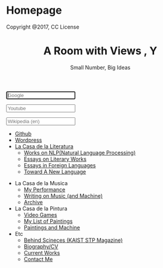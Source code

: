 # Homepage
<p>Copyright @2017, CC License</p>
<!-- To change theme, replace its name in following 4 lines  -->
<p>
<script type="text/javascript">// <![CDATA[
var mascotPath = "themes/ruri-dark/images/mascots/";
// ]]></script>
<script src="themes/ruri-dark/mascots.js" type="text/javascript"></script>
<script src="js/jquery-2.1.1.min.js" type="text/javascript"></script>
<script src="js/mascots-control.js" type="text/javascript"></script>
</p>
<header>
<h1>A Room with Views <span class="name-highlight">, Y</span></h1>
<p class="subtitle">Small Number, Big Ideas</p>
</header>
<section class="searchContainer"><form class="searchForm" action="https://google.com/search" method="get"><input class="searchBar search_google" name="q" type="text" autofocus="autofocus" placeholder="Google" /></form><form class="searchForm" action="https://youtube.com/results" method="get"><input class="searchBar search_youtube" name="search_query" type="text" placeholder="Youtube" /></form><form class="searchForm" action="https://en.wikipedia.org/w/index.php" method="get"><input class="searchBar search_wikipedia" name="search" type="text" placeholder="Wikipedia (en)" /></form></section>
<nav>
<ul class="buttonList">
<li class="button button_green"><a href="http://github.com/borisu0815">Github</a></li>
<li class="button button_grey"><a href="http://unapromisa.wordpress.com">Wordpress</a></li>
<li class="button button_grey buttonArrow"><a href="blog.naver.com/avrillinkin">La Casa de la Literatura</a>
<ul>
<li><a href="#">Works on NLP(Natural Language Processing)</a></li>
<li><a href="#">Essays on Literary Works</a></li>
<li><a href="#">Essays in Foreign Languages</a></li>
<li><a href="#">Toward A New Language</a></li>
</ul>
</li>
</ul>
<ul class="columnList">
<li class="column column_purple"><a>La Casa de la Musica</a>
<ul>
<li><a href="https://www.youtube.com/channel/UC0bFW1We8ZOYvqJL5CBjOFA">My Performance</a></li>
<li><a href="https://developer.mozilla.org//">Writing on Music (and Machine)</a></li>
<li><a href="https://wiki.installgentoo.com/">Archive</a></li>
</ul>
</li>
<li class="column column_green"><a>La Casa de la Pintura</a>
<ul>
<li><a href="http://boards.4chan.org/v/">Video Games</a></li>
<li><a href="http://boards.4chan.org/vg/">My List of Paintings</a></li>
<li><a href="http://boards.4chan.org/g/">Paintings and Machine</a></li>
</ul>
</li>
<li class="column column_pink"><a>Etc</a>
<ul>
<li><a href="http://behindsciences.kaist.ac.kr">Behind Scineces (KAIST STP Magazine)</a></li>
<li><a href="http://www.nyaa.se/">Biography/CV</a></li>
<li><a href="http://utw.me">Current Works</a></li>
<li><a href="mailto:borisu0815@gmail.com">Contact Me</a></li>
</ul>
</li>
</ul>
</nav>
